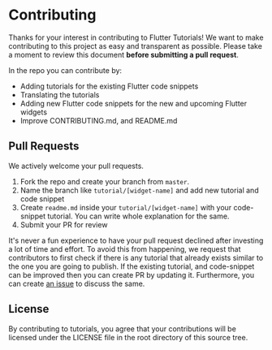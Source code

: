 # Contributing

Thanks for your interest in contributing to Flutter Tutorials! We want to make contributing to this project as easy and transparent as
possible. Please take a moment to review this document **before submitting a pull request**.

In the repo you can contribute by:
- Adding tutorials for the existing Flutter code snippets
- Translating the tutorials
- Adding new Flutter code snippets for the new and upcoming Flutter widgets
- Improve CONTRIBUTING.md, and README.md

## Pull Requests
We actively welcome your pull requests.

1. Fork the repo and create your branch from `master`.
2. Name the branch like `tutorial/[widget-name]` and add new tutorial and code snippet
3. Create `readme.md` inside your `tutorial/[widget-name]` with your code-snippet tutorial. You can write whole explanation for the same. 
4. Submit your PR for review

It's never a fun experience to have your pull request declined after investing a lot of time and effort. To avoid this from happening, we request that contributors to first check if there is any tutorial that already exists similar to the one you are going to publish. If the existing tutorial, and code-snippet can be improved then you can create PR by updating it. Furthermore, you can create [an issue](https://github.com/raunakhajela/Flutter-Tutorials/issues) to discuss the same.

## License
By contributing to tutorials, you agree that your contributions will be licensed
under the LICENSE file in the root directory of this source tree.
